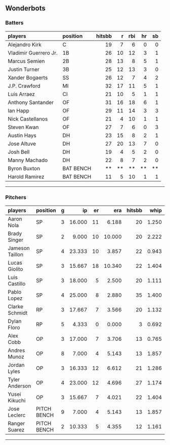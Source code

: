 ## Wonderbots

### Batters

 
|players               |position  | hitsbb|  r| rbi| hr| sb| 
|:---------------------|:---------|------:|--:|---:|--:|--:| 
|Alejandro Kirk        |C         |     19|  7|   6|  0|  0| 
|Vladimir Guerrero Jr. |1B        |     26| 10|  12|  3|  1| 
|Marcus Semien         |2B        |     28| 13|   8|  5|  1| 
|Justin Turner         |3B        |     25| 12|  13|  3|  0| 
|Xander Bogaerts       |SS        |     26| 12|   7|  4|  2| 
|J.P. Crawford         |MI        |     32| 17|  11|  5|  1| 
|Luis Arraez           |CI        |     21| 10|   5|  1|  1| 
|Anthony Santander     |OF        |     31| 16|  18|  6|  1| 
|Ian Happ              |OF        |     29| 11|  14|  3|  3| 
|Nick Castellanos      |OF        |     21|  4|  10|  1|  1| 
|Steven Kwan           |OF        |     27|  7|   6|  0|  3| 
|Austin Hays           |DH        |     23| 15|   8|  2|  1| 
|Jose Altuve           |DH        |     27| 20|  13|  7|  0| 
|Josh Bell             |DH        |     19|  4|   5|  2|  0| 
|Manny Machado         |DH        |     22|  8|   7|  2|  0| 
|Byron Buxton          |BAT BENCH |     **| **|  **| **| **| 
|Harold Ramirez        |BAT BENCH |     11|  5|  10|  1|  1| 


* * *

### Pitchers

 
|players         |position    |  g|     ip| er|    era| hitsbb|  whip| so|  w| sv| 
|:---------------|:-----------|--:|------:|--:|------:|------:|-----:|--:|--:|--:| 
|Aaron Nola      |SP          |  3| 16.000| 11|  6.188|     20| 1.250| 20|  1|  0| 
|Brady Singer    |SP          |  2|  9.000| 10| 10.000|     20| 2.222|  8|  0|  0| 
|Jameson Taillon |SP          |  4| 23.333| 10|  3.857|     22| 0.943| 28|  0|  0| 
|Lucas Giolito   |SP          |  3| 15.667| 18| 10.340|     22| 1.404| 18|  0|  0| 
|Luis Castillo   |SP          |  3| 18.000|  5|  2.500|     20| 1.111| 16|  2|  0| 
|Pablo Lopez     |SP          |  4| 25.000|  8|  2.880|     35| 1.400| 26|  1|  0| 
|Clarke Schmidt  |RP          |  3| 17.667|  7|  3.566|     20| 1.132| 18|  1|  0| 
|Dylan Floro     |RP          |  5|  4.333|  0|  0.000|      3| 0.692|  5|  1|  0| 
|Alex Cobb       |OP          |  3| 17.000|  7|  3.706|     13| 0.765| 15|  1|  0| 
|Andres Munoz    |OP          |  8|  7.000|  4|  5.143|     13| 1.857| 13|  0|  4| 
|Jordan Lyles    |OP          |  3| 16.333| 12|  6.612|     21| 1.286| 11|  1|  0| 
|Tyler Anderson  |OP          |  4| 23.000| 12|  4.696|     27| 1.174| 17|  1|  0| 
|Yusei Kikuchi   |OP          |  3| 15.667|  7|  4.021|     22| 1.404| 22|  0|  0| 
|Jose Leclerc    |PITCH BENCH |  9|  7.000|  4|  5.143|     13| 1.857| 11|  0|  1| 
|Ranger Suarez   |PITCH BENCH |  2| 10.333|  5|  4.355|     12| 1.161| 15|  0|  0| 


* * *


